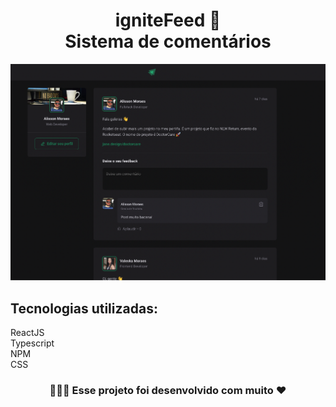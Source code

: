 <h1 align="center">igniteFeed
  🔖<br>Sistema de comentários
</h1>
<img src="src/assets/Ignitefeed.png" alt="IgniteFeed" />

<h2> Tecnologias utilizadas: </h2>
<p>ReactJS <br>Typescript <br>NPM <br>CSS</p>

<h3 align="center"> 👨🏻‍💻 Esse projeto foi desenvolvido com muito ❤️</h3>

